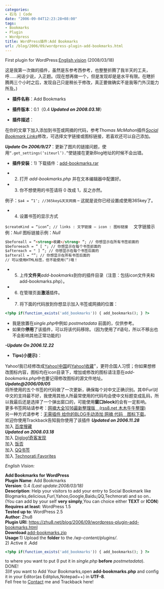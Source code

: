 ```yaml
---
categories:
- 石马 | Code
date: "2006-09-04T12:23:28+08:00"
tags:
- Bookmarks
- Plugin
- Wordpress
title: WordPress插件:Add Bookmarks
url: /blog/2006/09/wordpress-plugin-add-bookmarks.html
---
```

First plugin for WordPress:[English vision][1] (2008/03/18)

这是我第一次做的插件，虽然是东参考西参考，也整整折腾了我半天的工夫，呼……闲话少说，入正题。(现在想再做一个，但是发现却是是水平有限。在瞎折腾两三个小时之后，发现自己只是稍长于修改，真正要做确实不是我等门外汉能力所及。)

-   **插件名称**：Add Bookmarks

-   **插件版本**：0.1（0.4 ***Updated on 2008.03.18***）

-   **插件描述**：

在你的文章下加入添加到书签或网摘的代码，参考*Thomas McMahon*插件[*Social Bookmark Links*](http://www.twistermc.com/shake/wordpress-social.php)修改，可选择文字链接或图标链接，若喜欢还可以自己添加。

***Update On 2006/9/27***：更新了图片的链接问题，使用`“.get_settings(‘siteurl’).”`使链接在更新Blog地址的时候不会出错。

<!--more-->

*   **插件安装**：1) 下载插件：<a title="下载插件" href="https://zhu8.net/uploads/add-bookmarks.rar">add-bookmarks.rar</a>

*   2) 打开 *add-bookmarks.php* 并在文本编辑器中配置好。

*   3) 你不想使用的书签请将 0 改成 1，反之亦然。

例子：`$a4 = “1″; //365key&天天网摘` – 这就是说你已经设置成使用365key了。

*   4) 设置书签的显示方式

`$createKind = “icon”; // links : 文字链接 – icon : 图标链接  `
文字链接示例：*Null*
图标链接示例：*Null*

```html
$beforeall = “<strong>收藏</strong> “; // 你想显示在所有书签前面的  
$beforeeach = ” [ "; // 你想显示在每个书签前面的  
$aftereach = " ] “; // 你想显示在每个书签后面的  
$afterall = “”; // 你想显示在所有书签后面的  
// 可以使用HTML标签，但不能使用(“)哦！
```

*   5) 上传**文件夹***add-bookmarks*到你的插件目录（注意：包括icon文件夹和add-bookmarks.php）。

*   6) 在管理页面**激活**插件。

*   7) 将下面的代码放到你想显示加入书签或网摘的位置：

```php
<?php if(function_exists('add_bookmarks')) { add_bookmarks(); } ?>
```

- 我是放置在*single.php*中例如 *postmetadata* 前面的，仅供参考。  
- 如果你**停用**了该插件，可以将该代码移除。（因为使用了if语句，所以不移出也不会影响其他正常功能的）

***-Update On 2006.12.22***

*   **Tips(小提示)**：

Yahoo!我已经修改成[Yahoo!中国](http://cn.yahoo.com/ "雅虎中国")的[Yahoo!收藏](http://myweb.cn.yahoo.com/ "雅虎收藏+")<sup>+</sup>，更符合国人习惯；你如果想修改图标内容，图标均在icon目录下，增加或修改的图标请注意在*add-bookmarks.php*中也要记得修改图标的源文件地址。  
***Update@2006/09/05***  
将所使用的五个书签的代码做了一次更新，确保每个对中文正确识别。其中Furl对中文的支持最不好，我使用其他人所最常使用的代码均会使中文标题变成乱码，所以我最后还是选择了一个弹出窗口的，可能使用**窗口block**的会有一定影响。  
更多书签网站请参考：[网摘大全1016最新整理版　(rss8.net 木木牛牛整理) ](http://blog.donews.com/rss/archive/2005/10/16/590504.aspx "网摘大全1016最新整理版　(rss8.net 木木牛牛整理) ")  
另一种方式请参考：[无需插件 给你的BLOG手动添加 网摘 代码　图标下载](http://www.dustlonely.com/2006/08/24/blog-rss/ "无需插件 给你的BLOG手动添加 网摘 代码　图标下载")。  
欢迎你使用Trackback告知我你使用了该插件 ***Updated on 2006.11.28***  
加入 [百度搜藏](http://cang.baidu.com/ "百度搜藏")  
***Updated on 2008.03.18***  
加入 [Diglog!奇客发现](http://www.diglog.com/ "奇客发现 有趣新鲜")  
加入 [饭否](http://fanfou.com/ "饭否&迷你博客 随时随地发消息")  
加入 [QQ书签](http://shuqian.qq.com/ "QQ书签")  
加入 [Technorati Favorites](http://technorati.com/faves/ "Technorati Favorites")

<a id="Eng">*English Vision:*</a>

**Add Bookmarks for WordPress**  
**Plugin Name**: Add Bookmarks  
**Version**: 0.4 *(Last update:2008/03/18)*  
**Description**: Help your visitors to add your entry to Social Bookmark like Blogmarks,delicious,Furl,Yahoo,Google,Baidu,QQ,Techmorati and so on.. (You can add by your self **very simply**,You can choice either **TEXT** or **ICON**)  
**Requires at least**: WordPress 1.5  
**Tested up to**: WordPress 2.5  
**Author**: Zhu8  
**Plugin URI**: https://zhu8.net/blog/2006/09/wordpress-plugin-add-bookmarks.html  
**Download**:[add-bookmarks.zip][2]  
**Usage**:1) Upload the **folder** to the */wp-content/plugins/*.  
2) Active it .Add

```php
<?php if(function_exists('add_bookmarks')) { add_bookmarks(); } ?>
```

 to where you want to put (I put it in *single.php* **before** *postmetadata*).  
 DONE!  
3)If you want to Add Your Bookmarks,open **add-bookmarks.php** and config it in your Editor(as Editplus,Notepad++) in **UTF-8**.  
Fell free to [Contact][3] me and Trackback here!

 [1]: #Eng
 [2]: /uploads/add-bookmarks.zip "Download This Plugin"
 [3]: https://zhu8.net/about/